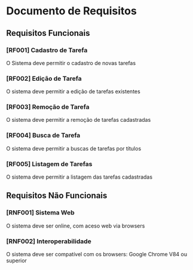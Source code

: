 # Documento de Requisitos

## Requisitos Funcionais

 ### [RF001] Cadastro de Tarefa
 O Sistema deve permitir o cadastro de novas tarefas

 ### [RF002] Edição de Tarefa
 O sistema deve permitir a edição de tarefas existentes

 ### [RF003] Remoção de Tarefa
O sistema deve permitir a remoção de tarefas cadastradas

 ### [RF004] Busca de Tarefa
O sistema deve permitir a  buscas de tarefas por títulos 

### [RF005] Listagem de Tarefas
O sistema deve permitir a listagem das tarefas cadastradas



## Requisitos Não Funcionais

### [RNF001] Sistema Web
O sistema deve ser online, com aceso web via browsers

### [RNF002] Interoperabilidade
O sistema deve ser compatível com os browsers: 
Google Chrome V84 ou superior